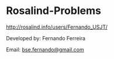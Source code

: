 Rosalind-Problems
=================

http://rosalind.info/users/Fernando_USJT/


Developed by: Fernando Ferreira

Email: bse.fernando@gmail.com
